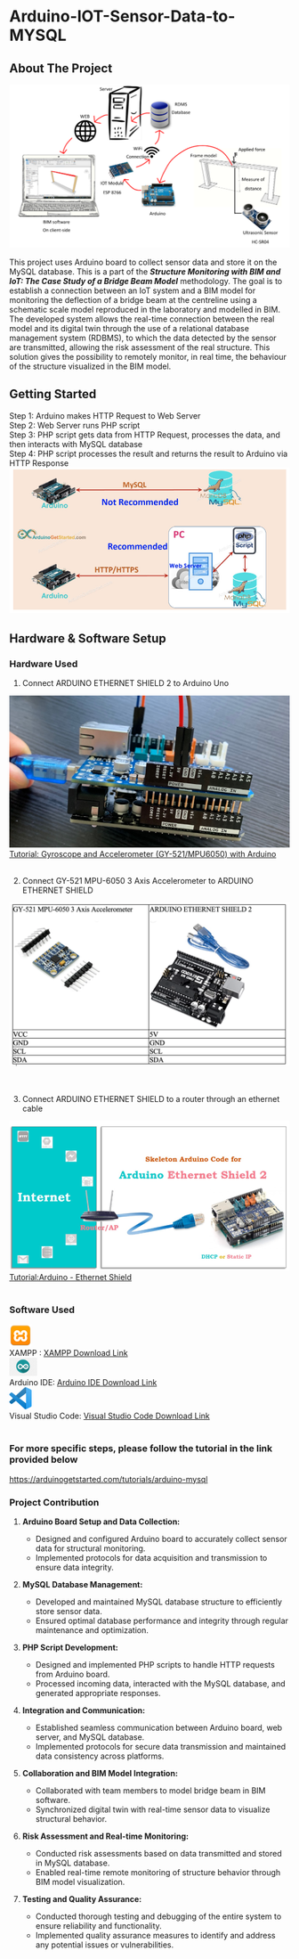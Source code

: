 # Arduino-IOT-Sensor-Data-to-MYSQL
## About The Project

<div align="center">
  <img alt="Demo" src="./iot_img/BIM.png" />
</div>

This project uses Arduino board to collect sensor data and store it on the MySQL database. This is a part of the <i><b>Structure Monitoring with BIM and IoT: The Case Study of a Bridge Beam Model</b></i> methodology. The goal is to establish a connection between an IoT system and a BIM model for monitoring the deflection of a bridge beam at the centreline using a schematic scale model reproduced in the laboratory and modelled in BIM. The developed system allows the real-time connection between the real model and its digital twin through the use of a relational database management system (RDBMS), to which the data detected by the sensor are transmitted, allowing the risk assessment of the real structure. This solution gives the possibility to remotely monitor, in real time, the behaviour of the structure visualized in the BIM model. 

## Getting Started

<div>
  Step 1: Arduino makes HTTP Request to Web Server
</div>
<div>
  Step 2: Web Server runs PHP script
</div>
<div>
  Step 3: PHP script gets data from HTTP Request, processes the data, and then interacts with MySQL database
</div>
<div>
  Step 4: PHP script processes the result and returns the result to Arduino via HTTP Response
</div>

<div align="center">
  <img alt="Demo" src="./iot_img/blueprint.png" />
</div>

## Hardware & Software Setup


### Hardware Used
1. Connect ARDUINO ETHERNET SHIELD 2 to Arduino Uno 

<div align="center">
  <img alt="board.png" src="./iot_img/board.png" />
</div>
<a href="/https://www.youtube.com/watch?v=wTfSfhjhAU0" target="_blank">Tutorial: Gyroscope and Accelerometer (GY-521/MPU6050) with Arduino</a>
<br>
<br>

2.	Connect GY-521 MPU-6050 3 Axis Accelerometer to ARDUINO ETHERNET SHIELD  

<div align="center">
  <img alt="pin_connection.png" src="./iot_img/pin_connection.png" />
</div>
<br>
<br>

3.	Connect ARDUINO ETHERNET SHIELD to a router through an ethernet cable 

<div align="center">
  <img alt="ethernet_connect.png" src="./iot_img/ethernet_connect.png" />
</div>
<a href="/https://arduinogetstarted.com/tutorials/arduino-ethernet-shield-2" target="_blank">Tutorial:Arduino - Ethernet Shield</a>
<br>
<br>

### Software Used
<div><img style="width:40px" alt="XAMPP.webp" src="./iot_img/XAMPP.webp" /></div>XAMPP : <a href="https://www.apachefriends.org/download.html" target="_blank">XAMPP Download Link</a><br>
<div><img style="width:50px" alt="arduino.png" src="./iot_img/arduino.png" /></div>Arduino IDE: <a href="https://www.arduino.cc/en/software" target="_blank">Arduino IDE Download Link</a><br>
<div><img style="width:40px" alt="vsc.png" src="./iot_img/vsc.png" /></div>Visual Studio Code: <a href="https://code.visualstudio.com/download" target="_blank">Visual Studio Code Download Link</a>
<br>
<br>

### For more specific steps, please follow the tutorial in the link provided below 
https://arduinogetstarted.com/tutorials/arduino-mysql 

### Project Contribution

1. **Arduino Board Setup and Data Collection:** 
   - Designed and configured Arduino board to accurately collect sensor data for structural monitoring.
   - Implemented protocols for data acquisition and transmission to ensure data integrity.

2. **MySQL Database Management:**
   - Developed and maintained MySQL database structure to efficiently store sensor data.
   - Ensured optimal database performance and integrity through regular maintenance and optimization.

3. **PHP Script Development:**
   - Designed and implemented PHP scripts to handle HTTP requests from Arduino board.
   - Processed incoming data, interacted with the MySQL database, and generated appropriate responses.

4. **Integration and Communication:**
   - Established seamless communication between Arduino board, web server, and MySQL database.
   - Implemented protocols for secure data transmission and maintained data consistency across platforms.

5. **Collaboration and BIM Model Integration:**
   - Collaborated with team members to model bridge beam in BIM software.
   - Synchronized digital twin with real-time sensor data to visualize structural behavior.

6. **Risk Assessment and Real-time Monitoring:**
   - Conducted risk assessments based on data transmitted and stored in MySQL database.
   - Enabled real-time remote monitoring of structure behavior through BIM model visualization.

7. **Testing and Quality Assurance:**
   - Conducted thorough testing and debugging of the entire system to ensure reliability and functionality.
   - Implemented quality assurance measures to identify and address any potential issues or vulnerabilities.

